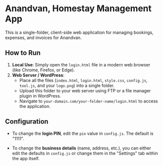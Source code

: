 # Anandvan, Homestay Management App

This is a single-folder, client-side web application for managing bookings, expenses, and invoices for Anandvan.

## How to Run

1.  **Local Use**: Simply open the `login.html` file in a modern web browser (like Chrome, Firefox, or Edge).
2.  **Web Server / WordPress**:
    * Place all the files (`index.html`, `login.html`, `style.css`, `config.js`, `tool.js`, and your `logo.png`) into a single folder.
    * Upload this folder to your web server using FTP or a file manager plugin in WordPress.
    * Navigate to `your-domain.com/your-folder-name/login.html` to access the application.

## Configuration

* To change the **login PIN**, edit the `pin` value in `config.js`. The default is "1111".

* To change the **business details** (name, address, etc.), you can either edit the defaults in `config.js` or change them in the "Settings" tab within the app itself.
